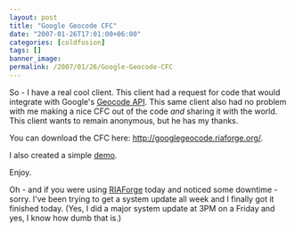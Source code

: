 ```yaml
---
layout: post
title: "Google Geocode CFC"
date: "2007-01-26T17:01:00+06:00"
categories: [coldfusion]
tags: []
banner_image: 
permalink: /2007/01/26/Google-Geocode-CFC
---
```


So - I have a real cool client. This client had a request for code that would integrate with Google's <a href="http://www.google.com/apis/maps/documentation/index.html#Geocoding_API">Geocode API</a>. This same client also had no problem with me making a nice CFC out of the code <i>and</i> sharing it with the world. This client wants to remain anonymous, but he has my thanks.

You can download the CFC here: <a href="http://googlegeocode.riaforge.org/">http://googlegeocode.riaforge.org/</a>. 

I also created a simple <a href="http://ray.camdenfamily.com/demos/googlegeocode/test.cfm">demo</a>.

Enjoy.

Oh - and if you were using <a href="http://www.riaforge.org">RIAForge</a> today and noticed some downtime - sorry. I've been trying to get a system update all week and I finally got it finished today. (Yes, I did a major system update at 3PM on a Friday and yes, I know how dumb that is.)